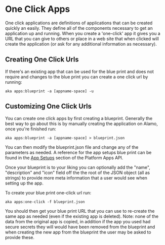 # One Click Apps

One click applications are definitions of applications that can be created quickly an easily.  They define all of the components necessary to get an application up and running.  When you create a 'one-click' app it gives you a URL that you can give to others or place in a web site that when clicked will create the application (or ask for any additional information as necessary).

## Creating One Click Urls

If there's an existing app that can be used for the blue print and does not require and changes to the blue print you can create a one click url by running:

```shell
aka apps:blueprint -a [appname-space] -u 
```

## Customizing One Click Urls

You can create one click apps by first creating a blueprint.  Generally the best way to go about this is by manually creating the application on Alamo, once you're finished run:

```shell
aka apps:blueprint -a [appname-space] > blueprint.json
```
You can then modify the blueprint.json file and change any of the parameters as needed.  A reference for the app setups blue print can be found in the [App Setups](/architecture/apps-api/App-Setups.md) section of the Platform Apps API.

Once your blueprint is to your liking you can optionally add the "name", "description" and "icon" field off the the root of the JSON object (all as strings) to provide more meta information that a user would see when setting up the app.  

To create your blue print one-click url run:

```shell
aka apps:one-click -f blueprint.json
```

You should then get your blue print URL that you can use to re-create the same app as needed (even if the existing app is deleted).  Note: none of the data from the original app is copied, in addition if the app you used had secure secrets they will would have been removed from the blueprint and when creating the new app from the blueprint the user may be asked to provide these.

